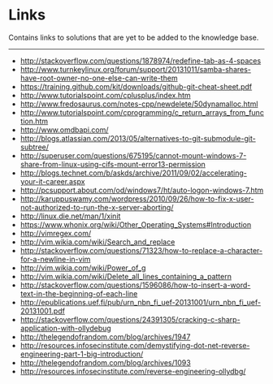 Links
=====

Contains links to solutions that are yet to be added to the knowledge base.

----

- http://stackoverflow.com/questions/1878974/redefine-tab-as-4-spaces
- http://www.turnkeylinux.org/forum/support/20131011/samba-shares-have-root-owner-no-one-else-can-write-them
- https://training.github.com/kit/downloads/github-git-cheat-sheet.pdf
- http://www.tutorialspoint.com/cplusplus/index.htm
- http://www.fredosaurus.com/notes-cpp/newdelete/50dynamalloc.html
- http://www.tutorialspoint.com/cprogramming/c_return_arrays_from_function.htm
- http://www.omdbapi.com/
- http://blogs.atlassian.com/2013/05/alternatives-to-git-submodule-git-subtree/
- http://superuser.com/questions/675195/cannot-mount-windows-7-share-from-linux-using-cifs-mount-error13-permission
- http://blogs.technet.com/b/askds/archive/2011/09/02/accelerating-your-it-career.aspx
- http://pcsupport.about.com/od/windows7/ht/auto-logon-windows-7.htm
- http://karuppuswamy.com/wordpress/2010/09/26/how-to-fix-x-user-not-authorized-to-run-the-x-server-aborting/
- http://linux.die.net/man/1/xinit
- https://www.whonix.org/wiki/Other_Operating_Systems#Introduction
- http://vimregex.com/
- http://vim.wikia.com/wiki/Search_and_replace
- http://stackoverflow.com/questions/71323/how-to-replace-a-character-for-a-newline-in-vim
- http://vim.wikia.com/wiki/Power_of_g
- http://vim.wikia.com/wiki/Delete_all_lines_containing_a_pattern
- http://stackoverflow.com/questions/1596086/how-to-insert-a-word-text-in-the-beginning-of-each-line
- http://epublications.uef.fi/pub/urn_nbn_fi_uef-20131001/urn_nbn_fi_uef-20131001.pdf
- http://stackoverflow.com/questions/24391305/cracking-c-sharp-application-with-ollydebug
- http://thelegendofrandom.com/blog/archives/1947
- http://resources.infosecinstitute.com/demystifying-dot-net-reverse-engineering-part-1-big-introduction/
- http://thelegendofrandom.com/blog/archives/1093
- http://resources.infosecinstitute.com/reverse-engineering-ollydbg/
